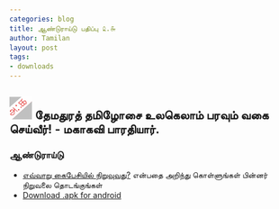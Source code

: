 ```yaml
---
categories: blog
title: ஆண்டுராய்டு பதிப்பு ௨.௬
author: Tamilan
layout: post
tags: 
- downloads
---
```

## ![alt text](images/green_bear_small.png) தேமதுரத் தமிழோசை உலகெலாம் பரவும் வகை செய்வீர்! - மகாகவி பாரதியார்.

### ஆண்டுராய்டு 
 - [எவ்வாறு கைபேசியில் நிறுவுவது?](https://atamilspeaks.files.wordpress.com/2017/03/thanithamizhakarathi2_6.pdf) என்பதை அறிந்து கொள்ளுங்கள் பின்னர் நிறுவலை தொடங்குங்கள் 
 - [Download .apk for android](https://github.com/user/repo/blob/branch/other_file.md) 
 